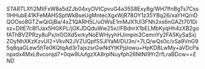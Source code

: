 $START$LXfi2MIiFxW8a5dZJb04xyOVtCpvuG4a35S8Exy8g/WH7lfnBgTs7Css1lHHubE41KFeMAH5SptWkBseUgMntecXgxWjR78OY1z35YBq26/xaYHQ/nDQOOso8GTZwQiGjBa/4xZ1QARH5L/uOWsE1mMJX1UI3FNh2xs6nGAZt701Dixz+DItE7c8I1Jax5HGKPL/jGKJDQduWw25x//FBdnrX1bELMbKyqHh4zXB2gofAThBVZPRzy8uPx/nOOXd5xrkyNoEWHyyhHJimpm3CemnYy2FA5KySaSxjZOyNhXKzKzvUI2+VkvN2JVZUQpfSSJlYaM/DU3n/+7LQ/wQs0c/vSa9VnG95q8qaGLew5hTe0KQtqAd3rTajszsrGwNdYtKPjslowu+HpKD8LwMy+aVDcPanpxdx4MxL8vcorqd7+0qw9UufgzXA8rpINuyfph26NtNI9YrZrfLraBDcw==$END$